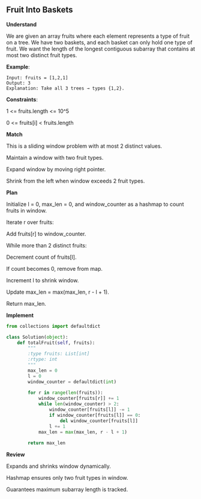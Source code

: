 ## Fruit Into Baskets
**Understand**

We are given an array fruits where each element represents a type of fruit on a tree. We have two baskets, and each basket can only hold one type of fruit. We want the length of the longest contiguous subarray that contains at most two distinct fruit types.

**Example**:
```
Input: fruits = [1,2,1]
Output: 3
Explanation: Take all 3 trees → types {1,2}.

```
**Constraints**:

1 <= fruits.length <= 10^5

0 <= fruits[i] < fruits.length

**Match**

This is a sliding window problem with at most 2 distinct values.

Maintain a window with two fruit types.

Expand window by moving right pointer.

Shrink from the left when window exceeds 2 fruit types.

**Plan**

Initialize l = 0, max_len = 0, and window_counter as a hashmap to count fruits in window.

Iterate r over fruits:

Add fruits[r] to window_counter.

While more than 2 distinct fruits:

Decrement count of fruits[l].

If count becomes 0, remove from map.

Increment l to shrink window.

Update max_len = max(max_len, r - l + 1).

Return max_len.

**Implement**
```py
from collections import defaultdict

class Solution(object):
    def totalFruit(self, fruits):
        """
        :type fruits: List[int]
        :rtype: int
        """
        max_len = 0
        l = 0
        window_counter = defaultdict(int)
        
        for r in range(len(fruits)):
            window_counter[fruits[r]] += 1
            while len(window_counter) > 2:
                window_counter[fruits[l]] -= 1
                if window_counter[fruits[l]] == 0:
                    del window_counter[fruits[l]]
                l += 1
            max_len = max(max_len, r - l + 1)
        
        return max_len
```

**Review**

Expands and shrinks window dynamically.

Hashmap ensures only two fruit types in window.

Guarantees maximum subarray length is tracked.